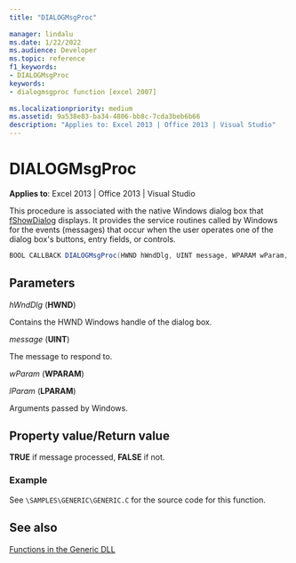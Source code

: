 ```yaml
---
title: "DIALOGMsgProc"
 
manager: lindalu
ms.date: 1/22/2022
ms.audience: Developer
ms.topic: reference
f1_keywords:
- DIALOGMsgProc
keywords:
- dialogmsgproc function [excel 2007]
 
ms.localizationpriority: medium
ms.assetid: 9a538e83-ba34-4806-bb8c-7cda3beb6b66
description: "Applies to: Excel 2013 | Office 2013 | Visual Studio"
---
```


# DIALOGMsgProc

**Applies to**: Excel 2013 | Office 2013 | Visual Studio
  
This procedure is associated with the native Windows dialog box that [fShowDialog](fshowdialog.md) displays. It provides the service routines called by Windows for the events (messages) that occur when the user operates one of the dialog box's buttons, entry fields, or controls.
  
```cs
BOOL CALLBACK DIALOGMsgProc(HWND hWndDlg, UINT message, WPARAM wParam, LPARAM lParam);
```

## Parameters

 _hWndDlg_ (**HWND**)
  
Contains the HWND Windows handle of the dialog box.
  
 _message_ (**UINT**)
  
The message to respond to.
  
 _wParam_ (**WPARAM**)
  
 _lParam_ (**LPARAM**)
  
Arguments passed by Windows.
  
## Property value/Return value

 **TRUE** if message processed, **FALSE** if not.
  
### Example

See `\SAMPLES\GENERIC\GENERIC.C` for the source code for this function.
  
## See also

[Functions in the Generic DLL](functions-in-the-generic-dll.md)
